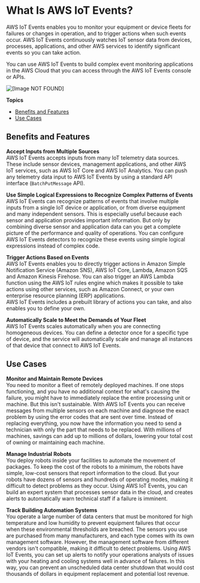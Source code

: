 # What Is AWS IoT Events?<a name="what-is-iotevents"></a>

AWS IoT Events enables you to monitor your equipment or device fleets for failures or changes in operation, and to trigger actions when such events occur\. AWS IoT Events continuously watches IoT sensor data from devices, processes, applications, and other AWS services to identify significant events so you can take action\.

You can use AWS IoT Events to build complex event monitoring applications in the AWS Cloud that you can access through the AWS IoT Events console or APIs\.

![\[Image NOT FOUND\]](http://docs.aws.amazon.com/iotevents/latest/developerguide/images/iot-events-how-it-works.png)

**Topics**
+ [Benefits and Features](#iotevents-benefits)
+ [Use Cases](#iotevents-use-cases)

## Benefits and Features<a name="iotevents-benefits"></a>

**Accept Inputs from Multiple Sources**  
AWS IoT Events accepts inputs from many IoT telemetry data sources\. These include sensor devices, management applications, and other AWS IoT services, such as AWS IoT Core and AWS IoT Analytics\. You can push any telemetry data input to AWS IoT Events by using a standard API interface \(`BatchPutMessage` API\)\.

**Use Simple Logical Expressions to Recognize Complex Patterns of Events**  
AWS IoT Events can recognize patterns of events that involve multiple inputs from a single IoT device or application, or from diverse equipment and many independent sensors\. This is especially useful because each sensor and application provides important information\. But only by combining diverse sensor and application data can you get a complete picture of the performance and quality of operations\. You can configure AWS IoT Events detectors to recognize these events using simple logical expressions instead of complex code\.

**Trigger Actions Based on Events**  
AWS IoT Events enables you to directly trigger actions in Amazon Simple Notification Service \(Amazon SNS\), AWS IoT Core, Lambda, Amazon SQS and Amazon Kinesis Firehose\. You can also trigger an AWS Lambda function using the AWS IoT rules engine which makes it possible to take actions using other services, such as Amazon Connect, or your own enterprise resource planning \(ERP\) applications\.  
AWS IoT Events includes a prebuilt library of actions you can take, and also enables you to define your own\.

**Automatically Scale to Meet the Demands of Your Fleet**  
AWS IoT Events scales automatically when you are connecting homogeneous devices\. You can define a detector once for a specific type of device, and the service will automatically scale and manage all instances of that device that connect to AWS IoT Events\.

## Use Cases<a name="iotevents-use-cases"></a>

**Monitor and Maintain Remote Devices**  
You need to monitor a fleet of remotely deployed machines\. If one stops functioning, and you have no additional context for what's causing the failure, you might have to immediately replace the entire processing unit or machine\. But this isn't sustainable\. With AWS IoT Events you can receive messages from multiple sensors on each machine and diagnose the exact problem by using the error codes that are sent over time\. Instead of replacing everything, you now have the information you need to send a technician with only the part that needs to be replaced\. With millions of machines, savings can add up to millions of dollars, lowering your total cost of owning or maintaining each machine\.

**Manage Industrial Robots**  
You deploy robots inside your facilities to automate the movement of packages\. To keep the cost of the robots to a minimum, the robots have simple, low\-cost sensors that report information to the cloud\. But your robots have dozens of sensors and hundreds of operating modes, making it difficult to detect problems as they occur\. Using AWS IoT Events, you can build an expert system that processes sensor data in the cloud, and creates alerts to automatically warn technical staff if a failure is imminent\.

**Track Building Automation Systems**  
You operate a large number of data centers that must be monitored for high temperature and low humidity to prevent equipment failures that occur when these environmental thresholds are breached\. The sensors you use are purchased from many manufacturers, and each type comes with its own management software\. However, the management software from different vendors isn't compatible, making it difficult to detect problems\. Using AWS IoT Events, you can set up alerts to notify your operations analysts of issues with your heating and cooling systems well in advance of failures\. In this way, you can prevent an unscheduled data center shutdown that would cost thousands of dollars in equipment replacement and potential lost revenue\.